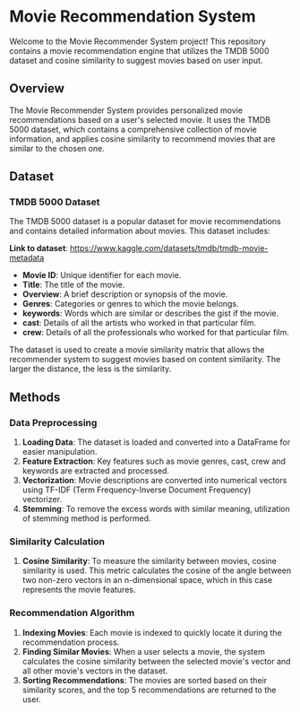 # Movie Recommendation System

Welcome to the Movie Recommender System project! This repository contains a movie recommendation engine that utilizes the TMDB 5000 dataset and cosine similarity to suggest movies based on user input.

## Overview

The Movie Recommender System provides personalized movie recommendations based on a user's selected movie. It uses the TMDB 5000 dataset, which contains a comprehensive collection of movie information, and applies cosine similarity to recommend movies that are similar to the chosen one.

## Dataset

### TMDB 5000 Dataset

The TMDB 5000 dataset is a popular dataset for movie recommendations and contains detailed information about movies. This dataset includes:

**Link to dataset**: https://www.kaggle.com/datasets/tmdb/tmdb-movie-metadata

- **Movie ID**: Unique identifier for each movie.
- **Title**: The title of the movie.
- **Overview**: A brief description or synopsis of the movie.
- **Genres**: Categories or genres to which the movie belongs.
- **keywords**: Words which are similar or describes the gist if the movie.
- **cast**: Details of all the artists who worked in that particular film.
- **crew**: Details of all the professionals who worked for that particular film.

The dataset is used to create a movie similarity matrix that allows the recommender system to suggest movies based on content similarity. The larger the distance, the less is the similarity.

## Methods

### Data Preprocessing

1. **Loading Data**: The dataset is loaded and converted into a DataFrame for easier manipulation.
2. **Feature Extraction**: Key features such as movie genres, cast, crew and keywords are extracted and processed.
3. **Vectorization**: Movie descriptions are converted into numerical vectors using TF-IDF (Term Frequency-Inverse Document Frequency) vectorizer.
4. **Stemming**: To remove the excess words with similar meaning, utilization of stemming method is performed.

### Similarity Calculation

1. **Cosine Similarity**: To measure the similarity between movies, cosine similarity is used. This metric calculates the cosine of the angle between two non-zero vectors in an n-dimensional space, which in this case represents the movie features.

### Recommendation Algorithm

1. **Indexing Movies**: Each movie is indexed to quickly locate it during the recommendation process.
2. **Finding Similar Movies**: When a user selects a movie, the system calculates the cosine similarity between the selected movie's vector and all other movie's vectors in the dataset.
3. **Sorting Recommendations**: The movies are sorted based on their similarity scores, and the top 5 recommendations are returned to the user.
